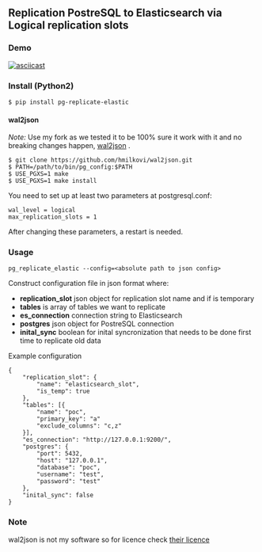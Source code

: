 ## Replication PostreSQL to Elasticsearch via Logical replication slots

### Demo
[![asciicast](https://asciinema.org/a/177922.svg)](https://asciinema.org/a/177922)


### Install (Python2)

```
$ pip install pg-replicate-elastic
```

#### wal2json

*Note:* Use my fork as we tested it to be 100% sure it work with it and no breaking changes happen, [wal2json](https://github.com/hmilkovi/wal2json) .

```
$ git clone https://github.com/hmilkovi/wal2json.git
$ PATH=/path/to/bin/pg_config:$PATH
$ USE_PGXS=1 make
$ USE_PGXS=1 make install
```

You need to set up at least two parameters at postgresql.conf:
```
wal_level = logical
max_replication_slots = 1
```
After changing these parameters, a restart is needed.

### Usage

```
pg_replicate_elastic --config=<absolute path to json config>
```

Construct configuration file in json format where:

* **replication_slot** json object for replication slot name and if is temporary
* **tables** is array of tables we want to replicate
* **es_connection** connection string to Elasticsearch
* **postgres** json object for PostreSQL connection
* **inital_sync** boolean for inital syncronization that needs to be done first time
to replicate old data

Example configuration
```
{
	"replication_slot": {
		"name": "elasticsearch_slot",
		"is_temp": true
	},
	"tables": [{
		"name": "poc",
		"primary_key": "a"
		"exclude_columns": "c,z"
	}],
	"es_connection": "http://127.0.0.1:9200/",
	"postgres": {
		"port": 5432,
		"host": "127.0.0.1",
		"database": "poc",
		"username": "test",
		"password": "test"
	},
	"inital_sync": false
}
```

### Note

wal2json is not my software so for licence check [their licence](https://raw.githubusercontent.com/hmilkovi/wal2json/master/LICENSE)
